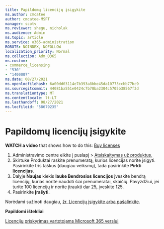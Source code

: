 ```yaml
---
title: Papildomų licencijų įsigykite
ms.author: cmcatee
author: cmcatee-MSFT
manager: scotv
ms.reviewer: shegu, nicholak
ms.audience: Admin
ms.topic: article
ms.service: o365-administration
ROBOTS: NOINDEX, NOFOLLOW
localization_priority: Normal
ms.collection: Adm_O365
ms.custom:
- commerce_licensing
- "530"
- "1400007"
ms.date: 08/27/2021
ms.openlocfilehash: 6a00dd03114e7b393a8bbe45da10773ccbb77bc9
ms.sourcegitcommit: 44081ba551e0424c7b78ba2304c5705b38567f3d
ms.translationtype: MT
ms.contentlocale: lt-LT
ms.lasthandoff: 08/27/2021
ms.locfileid: "58679235"
---
```

# <a name="buy-additional-licenses"></a>Papildomų licencijų įsigykite

**WATCH a video** that shows how to do this: [Buy licenses](https://go.microsoft.com/fwlink/p/?linkid=2154857)

1. Administravimo centre eikite į puslapį  >  [Atsiskaitymas už produktus.](https://go.microsoft.com/fwlink/p/?linkid=842054)
2. Skirtuke  Produktai raskite prenumeratą, kurios licencijas norite įsigyti. Pasirinkite tris taškus (daugiau veiksmų), tada pasirinkite **Pirkti licencijas**.
3. Dalyje **Naujas** kiekis **lauke Bendrosios licencijos** įveskite bendrą licencijų, kurias norite naudoti šiai prenumeratai, skaičių. Pavyzdžiui, jei turite 100 licencijų ir norite įtraukti dar 25, įveskite 125.
4. Pasirinkite **Įrašyti**.

Norėdami sužinoti daugiau, [žr. Licencijų įsigykite arba pašalinkite](https://docs.microsoft.com/microsoft-365/commerce/licenses/buy-licenses).

**Papildomi ištekliai**

[Licencijų priskyrimas vartotojams Microsoft 365 verslui](https://docs.microsoft.com/microsoft-365/admin/manage/assign-licenses-to-users)